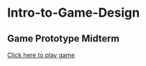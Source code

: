 # Intro-to-Game-Design
## Game Prototype Midterm
[Click here to play game](https://jfeinberg32.github.io/Intro-to-Game-Design/StormArea51.html)
